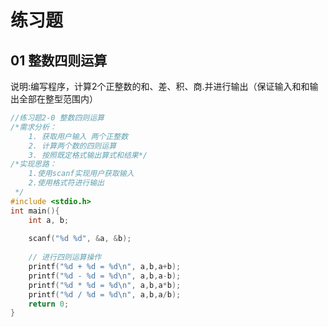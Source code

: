 # 练习题

## 01 整数四则运算

说明:编写程序，计算2个正整数的和、差、积、商.并进行输出（保证输入和和输出全部在整型范围内）

```c
//练习题2-0 整数四则运算
/*需求分析：
	1. 获取用户输入 两个正整数
	2. 计算两个数的四则运算
	3. 按照既定格式输出算式和结果*/
/*实现思路：
	1.使用scanf实现用户获取输入
    2.使用格式符进行输出
 */
#include <stdio.h>
int main(){
	int a, b;
	
	scanf("%d %d", &a, &b);
	
	// 进行四则运算操作
	printf("%d + %d = %d\n", a,b,a+b);
	printf("%d - %d = %d\n", a,b,a-b);
	printf("%d * %d = %d\n", a,b,a*b);
	printf("%d / %d = %d\n", a,b,a/b);
	return 0;
}
```

